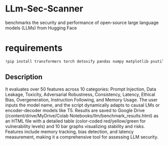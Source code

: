 # LLm-Sec-Scanner
benchmarks the security and performance of open-source large language models (LLMs) from Hugging Face

# requirements
``` sh
!pip install transformers torch detoxify pandas numpy matplotlib psutil
```
## Description
It evaluates over 50 features across 10 categories: Prompt Injection, Data Leakage, Toxicity, Adversarial Robustness, Consistency, Latency, Ethical Bias, Overgeneration, Instruction Following, and Memory Usage. The user inputs the model name, and the script dynamically adapts to causal LMs or encoder-decoder models like T5. Results are saved to Google Drive (/content/drive/MyDrive/Colab Notebooks/llm/benchmark_results.html) as an HTML file with a detailed table (color-coded red/yellow/green for vulnerability levels) and 10 bar graphs visualizing stability and risks. Features include memory tracking, bias detection, and latency measurement, making it a comprehensive tool for assessing LLM security.

